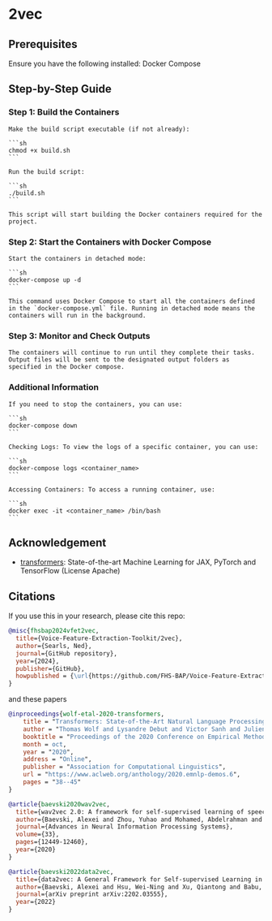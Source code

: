 # 2vec

## Prerequisites

Ensure you have the following installed:
    Docker Compose

## Step-by-Step Guide

### Step 1: Build the Containers

    Make the build script executable (if not already):

    ```sh
    chmod +x build.sh
    ```

    Run the build script:

    ```sh
    ./build.sh
    ```

    This script will start building the Docker containers required for the project.

### Step 2: Start the Containers with Docker Compose

    Start the containers in detached mode:

    ```sh
    docker-compose up -d
    ```

    This command uses Docker Compose to start all the containers defined in the `docker-compose.yml` file. Running in detached mode means the containers will run in the background.

### Step 3: Monitor and Check Outputs

    The containers will continue to run until they complete their tasks.
    Output files will be sent to the designated output folders as specified in the Docker compose.

### Additional Information

    If you need to stop the containers, you can use:

    ```sh
    docker-compose down
    ```

    Checking Logs: To view the logs of a specific container, you can use:

    ```sh
    docker-compose logs <container_name>
    ```

    Accessing Containers: To access a running container, use:

    ```sh
    docker exec -it <container_name> /bin/bash
    ```

## Acknowledgement
- [transformers](https://github.com/huggingface/transformers/tree/main): State-of-the-art Machine Learning for JAX, PyTorch and TensorFlow (License Apache)

## Citations
If you use this in your research, please cite this repo:
```bibtex
@misc{fhsbap2024vfet2vec,
  title={Voice-Feature-Extraction-Toolkit/2vec},
  author={Searls, Ned},
  journal={GitHub repository},
  year={2024},
  publisher={GitHub},
  howpublished = {\url{https://github.com/FHS-BAP/Voice-Feature-Extraction-Toolkit/tree/main/2vec}}
}
```
and these papers
```bibtex
@inproceedings{wolf-etal-2020-transformers,
    title = "Transformers: State-of-the-Art Natural Language Processing",
    author = "Thomas Wolf and Lysandre Debut and Victor Sanh and Julien Chaumond and Clement Delangue and Anthony Moi and Pierric Cistac and Tim Rault and Rémi Louf and Morgan Funtowicz and Joe Davison and Sam Shleifer and Patrick von Platen and Clara Ma and Yacine Jernite and Julien Plu and Canwen Xu and Teven Le Scao and Sylvain Gugger and Mariama Drame and Quentin Lhoest and Alexander M. Rush",
    booktitle = "Proceedings of the 2020 Conference on Empirical Methods in Natural Language Processing: System Demonstrations",
    month = oct,
    year = "2020",
    address = "Online",
    publisher = "Association for Computational Linguistics",
    url = "https://www.aclweb.org/anthology/2020.emnlp-demos.6",
    pages = "38--45"
}
```
```bibtex
@article{baevski2020wav2vec,
  title={wav2vec 2.0: A framework for self-supervised learning of speech representations},
  author={Baevski, Alexei and Zhou, Yuhao and Mohamed, Abdelrahman and Auli, Michael},
  journal={Advances in Neural Information Processing Systems},
  volume={33},
  pages={12449-12460},
  year={2020}
}
```
```bibtex
@article{baevski2022data2vec,
  title={data2vec: A General Framework for Self-supervised Learning in Speech, Vision and Language},
  author={Baevski, Alexei and Hsu, Wei-Ning and Xu, Qiantong and Babu, Arun and Gu, Jiatao and Auli, Michael},
  journal={arXiv preprint arXiv:2202.03555},
  year={2022}
}
```